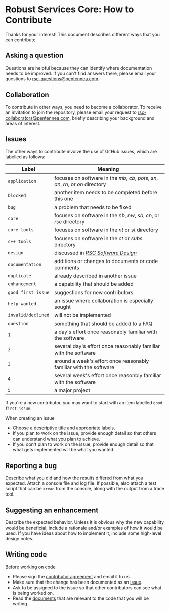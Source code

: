 # Robust Services Core: How to Contribute

Thanks for your interest!  This document describes different ways that you can contribute.

## Asking a question
Questions are helpful because they can identify where documentation needs to be improved.
If you can't find answers there, please email your questions to rsc-questions@pentennea.com.

## Collaboration
To contribute in other ways, you need to become a collaborator.  To receive an invitation
to join the repository, please email your request to rsc-collaborators@pentennea.com, briefly
describing your background and areas of interest.

## Issues

The other ways to contribute involve the use of GitHub issues, which are labelled as follows:

Label | Meaning
------|--------
`application` | focuses on software in the _mb_, _cb_, _pots_, _sn_, _an_, _rn_, or _on_ directory
`blocked` | another item needs to be completed before this one
`bug` | a problem that needs to be fixed
`core` | focuses on software in the _nb_, _nw_, _sb_, _cn_, or _rsc_ directory
`core tools` | focuses on software in the _nt_ or _st_ directory
`c++ tools` | focuses on software in the _ct_ or _subs_ directory
`design` | discussed in [_RSC Software Design_](/docs/RSC-Software-Design.pdf)
`documentation` | additions or changes to documents or code comments
`duplicate` | already described in another issue
`enhancement` | a capability that should be added
`good first issue` | suggestions for new contributors
`help wanted` | an issue where collaboration is especially sought
`invalid/declined` | will not be implemented
`question` | something that should be added to a FAQ
`1` | a day's effort once reasonably familiar with the software
`2` | several day's effort once reasonably familiar with the software
`3` | around a week's effort once reasonably familiar with the software
`4` | several week's effort once reasonbly familiar with the software
`5` | a major project

If you're a new contributor, you may want to start with an item labelled `good first issue`.

When creating an issue
- Choose a descriptive title and appropriate labels.
- If you plan to work on the issue, provide enough detail so that others can
understand what you plan to achieve.
- If you don't plan to work on the issue, provide enough detail so that what
gets implemented will be what you wanted.

## Reporting a bug
Describe what you did and how the results differed from what you expected.  Attach a
console file and log file.  If possible, also attach a test script that can be `>read`
from the console, along with the output from a trace tool.

## Suggesting an enhancement
Describe the expected behavior.  Unless it is obvious why the new capability would be
beneficial, include a rationale and/or examples of how it would be used.  If you have
ideas about how to implement it, include some high-level design notes.

## Writing code
Before working on code
- Please sign the [contributor agreement](/AGREEMENT.md) and email it to us.
- Make sure that the change has been documented as an [issue](../../issues).
- Ask to be assigned to the issue so that other contributors can see what is being worked on.
- Read the [documents](/docs/README.md) that are relevant to the code that you will be writing.
